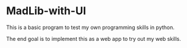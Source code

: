 # MadLib-with-UI
This is a basic program to test my own programming skills in python.

The end goal is to implement this as a web app to try out my web skills.
